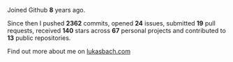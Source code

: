 Joined Github **8** years ago.

Since then I pushed **2362** commits, opened **24** issues, submitted **19** pull requests, received **140** stars across **67** personal projects and contributed to **13** public repositories.

Find out more about me on [lukasbach.com](https://lukasbach.com)
